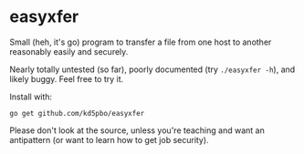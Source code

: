 easyxfer
========

Small (heh, it's go) program to transfer a file from one host to another reasonably easily and securely.

Nearly totally untested (so far), poorly documented (try `./easyxfer -h`), and likely buggy.  Feel free to try it.

Install with:
```
go get github.com/kd5pbo/easyxfer
```

Please don't look at the source, unless you're teaching and want an antipattern
(or want to learn how to get job security).
